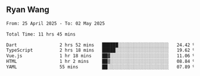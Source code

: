 ## Ryan Wang

<!--START_SECTION:waka-->

```txt
From: 25 April 2025 - To: 02 May 2025

Total Time: 11 hrs 45 mins

Dart                2 hrs 52 mins   ██████░░░░░░░░░░░░░░░░░░░   24.42 %
TypeScript          2 hrs 18 mins   █████░░░░░░░░░░░░░░░░░░░░   19.62 %
Vue.js              1 hr 18 mins    ██▓░░░░░░░░░░░░░░░░░░░░░░   11.06 %
HTML                1 hr 2 mins     ██▒░░░░░░░░░░░░░░░░░░░░░░   08.84 %
YAML                55 mins         ██░░░░░░░░░░░░░░░░░░░░░░░   07.89 %
```

<!--END_SECTION:waka-->
